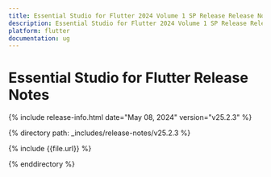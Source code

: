 ```yaml
---
title: Essential Studio for Flutter 2024 Volume 1 SP Release Release Notes  
description: Essential Studio for Flutter 2024 Volume 1 SP Release Release Notes  
platform: flutter
documentation: ug
---
```


# Essential Studio for Flutter  Release Notes  

{% include release-info.html date="May 08, 2024"  version="v25.2.3" %} 

{% directory path: _includes/release-notes/v25.2.3 %}

{% include {{file.url}} %}

{% enddirectory %}